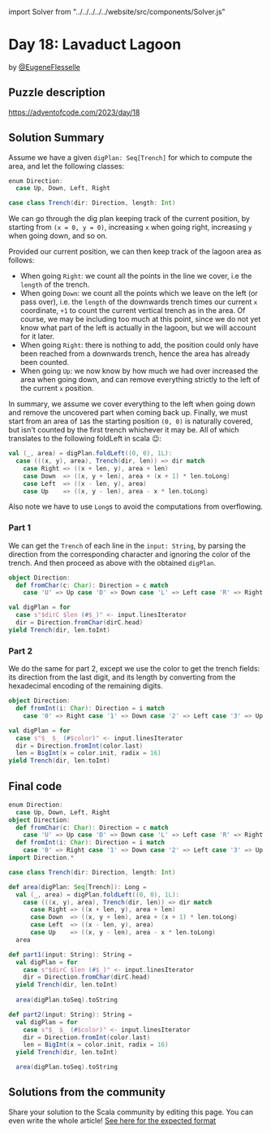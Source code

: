import Solver from "../../../../../website/src/components/Solver.js"

# Day 18: Lavaduct Lagoon

by [@EugeneFlesselle](https://github.com/EugeneFlesselle)

## Puzzle description

https://adventofcode.com/2023/day/18

## Solution Summary

Assume we have a given `digPlan: Seq[Trench]` for which to compute the area,
and let the following classes:
```scala 3
enum Direction:
  case Up, Down, Left, Right

case class Trench(dir: Direction, length: Int)
```

We can go through the dig plan keeping track of the current position,
by starting from `(x = 0, y = 0)`, increasing `x` when going right, increasing `y` when going down, and so on.

Provided our current position, we can then keep track of the lagoon area as follows:
- When going `Right`: we count all the points in the line we cover, i.e the `length` of the trench.
- When going `Down`: we count all the points which we leave on the left (or pass over),
  i.e. the `length` of the downwards trench times our current `x` coordinate,
  `+1` to count the current vertical trench as in the area.
  Of course, we may be including too much at this point,
  since we do not yet know what part of the left is actually in the lagoon,
  but we will account for it later.
- When going `Right`: there is nothing to add,
  the position could only have been reached from a downwards trench,
  hence the area has already been counted.
- When going `Up`: we now know by how much we had over increased the area when going down,
  and can remove everything strictly to the left of the current `x` position.

In summary, we assume we cover everything to the left when going down
and remove the uncovered part when coming back up.
Finally, we must start from an area of `1`as the starting position `(0, 0)` is naturally covered,
but isn't counted by the first trench whichever it may be.
All of which translates to the following foldLeft in scala 😉:

```scala 3
val (_, area) = digPlan.foldLeft((0, 0), 1L):
  case (((x, y), area), Trench(dir, len)) => dir match
    case Right => ((x + len, y), area + len)
    case Down  => ((x, y + len), area + (x + 1) * len.toLong)
    case Left  => ((x - len, y), area)
    case Up    => ((x, y - len), area - x * len.toLong)
```

Also note we have to use `Long`s to avoid the computations from overflowing.


### Part 1

We can get the `Trench` of each line in the `input: String`,
by parsing the direction from the corresponding character
and ignoring the color of the trench.
And then proceed as above with the obtained `digPlan`.

```scala 3
object Direction:
  def fromChar(c: Char): Direction = c match
    case 'U' => Up case 'D' => Down case 'L' => Left case 'R' => Right

val digPlan = for
  case s"$dirC $len (#$_)" <- input.linesIterator
  dir = Direction.fromChar(dirC.head)
yield Trench(dir, len.toInt)
```

### Part 2

We do the same for part 2, except we use the color to
get the trench fields: 
its direction from the last digit,
and its length by converting from the hexadecimal encoding of the remaining digits.

```scala 3
object Direction:
  def fromInt(i: Char): Direction = i match
    case '0' => Right case '1' => Down case '2' => Left case '3' => Up

val digPlan = for
  case s"$_ $_ (#$color)" <- input.linesIterator
  dir = Direction.fromInt(color.last)
  len = BigInt(x = color.init, radix = 16)
yield Trench(dir, len.toInt)
```

## Final code

```scala 3
enum Direction:
  case Up, Down, Left, Right
object Direction:
  def fromChar(c: Char): Direction = c match
    case 'U' => Up case 'D' => Down case 'L' => Left case 'R' => Right
  def fromInt(i: Char): Direction = i match
    case '0' => Right case '1' => Down case '2' => Left case '3' => Up
import Direction.*

case class Trench(dir: Direction, length: Int)

def area(digPlan: Seq[Trench]): Long =
  val (_, area) = digPlan.foldLeft((0, 0), 1L):
    case (((x, y), area), Trench(dir, len)) => dir match
      case Right => ((x + len, y), area + len)
      case Down  => ((x, y + len), area + (x + 1) * len.toLong)
      case Left  => ((x - len, y), area)
      case Up    => ((x, y - len), area - x * len.toLong)
  area

def part1(input: String): String =
  val digPlan = for
    case s"$dirC $len (#$_)" <- input.linesIterator
    dir = Direction.fromChar(dirC.head)
  yield Trench(dir, len.toInt)
  
  area(digPlan.toSeq).toString

def part2(input: String): String =
  val digPlan = for
    case s"$_ $_ (#$color)" <- input.linesIterator
    dir = Direction.fromInt(color.last)
    len = BigInt(x = color.init, radix = 16)
  yield Trench(dir, len.toInt)

  area(digPlan.toSeq).toString
```

## Solutions from the community

Share your solution to the Scala community by editing this page.
You can even write the whole article! [See here for the expected format](https://github.com/scalacenter/scala-advent-of-code/discussions/424)
